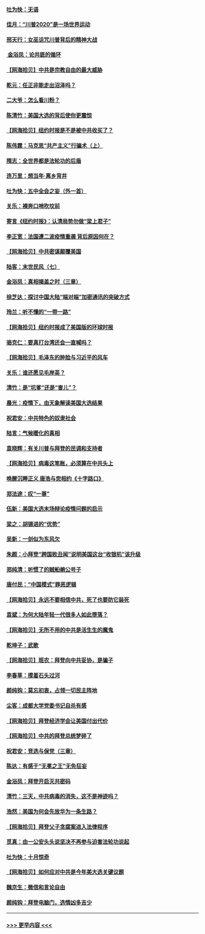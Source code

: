 #### [吐为快：无语](../pages/nsc993/n12518588.md?t=11021701) 
#### [佳月：“川普2020”是一场世界运动](../pages/nsc993/n12518581.md?t=11021701) 
#### [邢天行：女巫诅咒川普背后的精神大战](../pages/nsc993/n12517257.md?t=11021701) 
#### [ 金浴凤：论共匪的循环](../pages/nsc993/n12517133.md?t=11021701) 
#### [【网海拾贝】中共是宗教自由的最大威胁](../pages/nsc993/n12516879.md?t=11021701) 
#### [乾元：任正非能走出沼泽吗？](../pages/nsc993/n12515831.md?t=11021701) 
#### [二大爷：怎么看川粉？](../pages/nsc993/n12515820.md?t=11021701) 
#### [陈清竹：美国大选的背后使你更震惊](../pages/nsc993/n12515589.md?t=11021701) 
#### [【网海拾贝】纽约时报是不是被中共收买了？](../pages/nsc993/n12515122.md?t=11021701) 
#### [陈伟霆：马克思“共产主义”行骗术（上）](../pages/nsc993/n12510217.md?t=11021701) 
#### [隋志：全世界都是法轮功的后盾](../pages/nsc993/n12510636.md?t=11021701) 
#### [连万里：想当年‧离乡背井](../pages/nsc993/n12510623.md?t=11021701) 
#### [吐为快：五中全会之妄（外一首）](../pages/nsc993/n12510470.md?t=11021701) 
#### [关乐：裸奔口哨吹坟前](../pages/nsc993/n12510403.md?t=11021701) 
#### [寄言《纽约时报》：认清局势勿做“梁上君子”](../pages/nsc993/n12510042.md?t=11021701) 
#### [李正宽：法国遭二波疫情重袭 背后原因何在？](../pages/nsc993/n12509971.md?t=11021701) 
#### [【网海拾贝】中共密谋颠覆美国](../pages/nsc993/n12509816.md?t=11021701) 
#### [陆客：末世民风（七）](../pages/nsc993/n12507822.md?t=11021701) 
#### [金浴凤：真相揭盖之时（三章）](../pages/nsc993/n12507804.md?t=11021701) 
#### [徐芝达：探讨中国大陆“端对端”加密通讯的突破方式](../pages/nsc993/n12507682.md?t=11021701) 
#### [玲兰：听不懂的“一带一路”](../pages/nsc993/n12507669.md?t=11021701) 
#### [【网海拾贝】纽约时报成了美国版的环球时报](../pages/nsc993/n12507053.md?t=11021701) 
#### [骆克仁：要真打台湾还会一直喊吗？](../pages/nsc993/n12506843.md?t=11021701) 
#### [【网海拾贝】毛泽东的肿脸与习近平的风车](../pages/nsc993/n12504537.md?t=11021701) 
#### [关乐：谁还愿见毛岸英？](../pages/nsc993/n12503866.md?t=11021701) 
#### [清竹：是“坑爹”还是“害儿”？](../pages/nsc993/n12503034.md?t=11021701) 
#### [晨光：疫情下，由天象解读美国大选结果](../pages/nsc993/n12502536.md?t=11021701) 
#### [祝君安：中共特色的奴隶社会](../pages/nsc993/n12501529.md?t=11021701) 
#### [陆言：气候暖化的真相](../pages/nsc993/n12501183.md?t=11021701) 
#### [袁晓辉：有关川普与拜登的民调和支持者](../pages/nsc993/n12500433.md?t=11021701) 
#### [【网海拾贝】病毒这笔账，必须算在中共头上](../pages/nsc993/n12500320.md?t=11021701) 
#### [唤醒沉睡正义 唐浩与您相约《十字路口》](../pages/nsc993/n12497980.md?t=11021701) 
#### [郑法途：叹“一尊”](../pages/nsc993/n12498837.md?t=11021701) 
#### [伍新：美国大选末场辩论疫情问题的启示](../pages/nsc993/n12498829.md?t=11021701) 
#### [梁之：胡锡进的“优势”](../pages/nsc993/n12498780.md?t=11021701) 
#### [吴新：一剑似为东风欠](../pages/nsc993/n12498772.md?t=11021701) 
#### [朱颜：小拜登“跨国败丑闻”说明美国这台“收银机”该升级](../pages/nsc993/n12498731.md?t=11021701) 
#### [郑纯清：听惯了的贼船艄公号子](../pages/nsc993/n12498721.md?t=11021701) 
#### [唐付民：“中国模式”罪恶逻辑](../pages/nsc993/n12498310.md?t=11021701) 
#### [【网海拾贝】永远不要相信中共，死了也要防它装死](../pages/nsc993/n12498162.md?t=11021701) 
#### [袁斌：为何大陆年轻一代很多人如此堕落？](../pages/nsc993/n12495696.md?t=11021701) 
#### [【网海拾贝】无所不用的中共是活生生的魔鬼](../pages/nsc993/n12495621.md?t=11021701) 
#### [乾坤子：武歌](../pages/nsc993/n12493391.md?t=11021701) 
#### [【网海拾贝】班农：拜登向中共妥协，是骗子](../pages/nsc993/n12492877.md?t=11021701) 
#### [李春草：摸着石头过河](../pages/nsc993/n12491121.md?t=11021701) 
#### [颜纯钩：莫忘初衷，占领一切民主阵地](../pages/nsc993/n12490965.md?t=11021701) 
#### [尘客：成都大学党委书记自杀有感](../pages/nsc993/n12490950.md?t=11021701) 
#### [【网海拾贝】拜登经济学会让美国付出代价](../pages/nsc993/n12489662.md?t=11021701) 
#### [【网海拾贝】中共的拜登总统梦碎了](../pages/nsc993/n12487896.md?t=11021701) 
#### [祝君安：竞选与保党（三章）](../pages/nsc993/n12487258.md?t=11021701) 
#### [陈达：有感于“无冕之王”无免狂妄](../pages/nsc993/n12485133.md?t=11021701) 
#### [金浴凤：拜登开启灭共密码](../pages/nsc993/n12485125.md?t=11021701) 
#### [清竹：三天，中共病毒的消失，这不是神迹吗？](../pages/nsc993/n12485027.md?t=11021701) 
#### [浩然：美国为何会先放华为一条生路？](../pages/nsc993/n12484997.md?t=11021701) 
#### [【网海拾贝】拜登父子贪腐案进入法律程序](../pages/nsc993/n12484957.md?t=11021701) 
#### [觅真：由一公安头头说坚决不再参与迫害法轮功说起](../pages/nsc993/n12484212.md?t=11021701) 
#### [吐为快：十月惊奇](../pages/nsc993/n12484172.md?t=11021701) 
#### [【网海拾贝】如何应对中共是今年美大选关键议题](../pages/nsc993/n12483755.md?t=11021701) 
#### [魏京生：微信和言论自由](../pages/nsc993/n12483372.md?t=11021701) 
#### [颜纯钩：拜登电脑门，选情凶多吉少](../pages/nsc993/n12482666.md?t=11021701) 

----
#### [ >>> 更早内容 <<< ](../indexes/nsc993-earlier.md)
